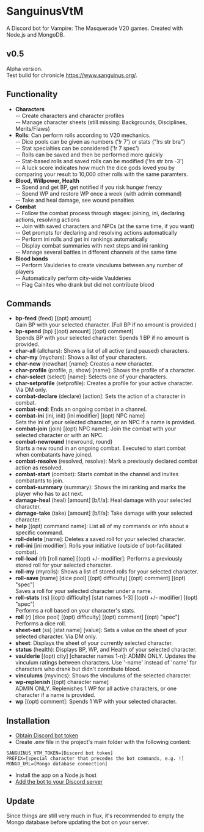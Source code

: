 # SanguinusVtM
A Discord bot for Vampire: The Masquerade V20 games.
Created with Node.js and MongoDB.

## v0.5
Alpha version.<BR/>
Test build for chronicle https://www.sanguinus.org/.

## Functionality
- **Characters**<br/>
-- Create characters and character profiles<br/>
-- Manage character sheets (still missing: Backgrounds, Disciplines, Merits/Flaws)
- **Rolls**: Can perform rolls according to V20 mechanics.<br/>
-- Dice pools can be given as numbers ('!r 7') or stats ("!rs str bra")<br/>
-- Stat specialties can be considered ('!r 7 spec')<br/>
-- Rolls can be saved and then be performed more quickly<br/>
-- Stat-based rolls and saved rolls can be modified ('!rs str bra -3')<br/>
-- A luck score indicates how much the dice gods loved you by comparing your result to 10,000 other rolls with the same paramters.
- **Blood, Willpower, Health**<br/>
-- Spend and get BP, get notified if you risk hunger frenzy<br/>
-- Spend WP and restore WP once a week (with admin command)<br/>
-- Take and heal damage, see wound penalties
- **Combat**<br/>
-- Follow the combat process through stages: joining, ini, declaring actions, resolving actions<br/>
-- Join with saved characters and NPCs (at the same time, if you want)<br/>
-- Get prompts for declaring and resolving actions automatically<br/>
-- Perform ini rolls and get ini rankings automatically<br/>
-- Display combat summaries with next steps and ini ranking<br/>
-- Manage several battles in different channels at the same time
- **Blood bonds**<br/>
-- Perform Vaulderies to create vinculums between any number of players<br/>
-- Automatically perform city-wide Vaulderies<br/>
-- Flag Cainites who drank but did not contribute blood

## Commands

- **bp-feed** (feed) [(opt) amount]<br/>Gain BP with your selected character. (Full BP if no amount is provided.)
- **bp-spend** (bp) [(opt) amount] [(opt) comment]<br/>Spends BP with your selected character. Spends 1 BP if no amount is provided.
- **char-all** (allchars): Shows a list of all active (and paused) characters.
- **char-my** (mychars): Shows a list of your characters.
- **char-new** (newchar) [name]: Creates a new character.
- **char-profile** (profile, p, show) [name]: Shows the profile of a character.
- **char-select** (select) [name]: Selects one of your characters.
- **char-setprofile** (setprofile): Creates a profile for your active character.  Via DM only.
- **combat-declare** (declare) [action]: Sets the action of a character in combat.
- **combat-end**: Ends an ongoing combat in a channel.
- **combat-ini** (ini, init) [ini modifier] [(opt) NPC name]<br/>Sets the ini of your selected character, or an NPC if a name is provided.
- **combat-join** (join) [(opt) NPC name]: Join the combat with your selected character or with an NPC.
- **combat-newround** (newround, round)<br/>Starts a new round in an ongoing combat. Executed to start combat when combatants have joined.
- **combat-resolve** (resolved, resolve): Mark a previously declared combat action as resolved.
- **combat-start** (combat): Starts combat in the channel and invites combatants to join.
- **combat-summary** (summary): Shows the ini ranking and marks the player who has to act next.
- **damage-heal** (heal) [amount] [b/l/a]: Heal damage with your selected character.
- **damage-take** (take) [amount] [b/l/a]: Take damage with your selected character.
- **help**  [(opt) command name]: List all of my commands or info about a specific command.
- **roll-delete**  [name]: Deletes a saved roll for your selected character.
- **roll-ini** [ini modifier]: Rolls your initiative (outside of bot-facilitated combat).
- **roll-load** (rl) [roll name] [(opt) +/- modifier]: Performs a previously stored roll for your selected character.
- **roll-my** (myrolls): Shows a list of stored rolls for your selected character.
- **roll-save**  [name] [dice pool] [(opt) difficulty] [(opt) comment] [(opt) "spec"]<br/>Saves a roll for your selected character under a name.
- **roll-stats** (rs) [(opt) difficulty] [stat names 1-3] [(opt) +/- modifier] [(opt) "spec"]<br/>Performs a roll based on your character's stats.
- **roll** (r) [dice pool] [(opt) difficulty] [(opt) comment] [(opt) "spec"]<br/>Performs a dice roll.
- **sheet-set** (ss) [stat name] [value]: Sets a value on the sheet of your selected character. Via DM only.
- **sheet**: Displays the sheet of your currently selected character.
- **status** (health): Displays BP, WP, and Health of your selected character.
- **vaulderie** [(opt) city] [character names 1-n]: ADMIN ONLY. Updates the vinculum ratings between characters. Use \'-name\' instead of \'name\' for characters who drank but didn\'t contribute blood.
- **vinculums** (myvincs): Shows the vinculums of the selected character.
- **wp-replenish**  [(opt) character name]<br/>ADMIN ONLY. Replenishes 1 WP for all active characters, or one character if a name is provided.
- **wp** [(opt) comment]: Spends 1 WP with your selected character.

## Installation
- [Obtain Discord bot token](https://www.writebots.com/discord-bot-token/)
- Create .env file
in the project's main folder with the following content:
```
SANGUINUS_VTM_TOKEN=[Discord bot token]
PREFIX=[special character that precedes the bot commands, e.g. !]
MONGO_URL=[Mongo database connection]
```
- Install the app on a Node.js host
- [Add the bot to your Discord server](https://www.writebots.com/discord-bot-token/)

## Update
Since things are still very much in flux, it's recommended to empty the Mongo database before updating the bot on your server.